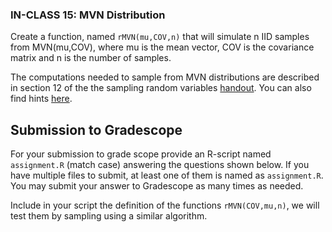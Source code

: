 ### IN-CLASS 15: MVN Distribution

Create a function, named `rMVN(mu,COV,n)` that will simulate n IID samples from MVN(mu,COV), where mu is the mean vector, COV is the covariance matrix and n is the number of samples.

The computations needed to sample from MVN distributions are described in section 12 of the the sampling random variables [handout](https://github.com/gdlc/STAT_COMP/blob/master/HANDOUTS/SimulatingRandomVariables.pdf). You can also find hints [here](https://github.com/gdlc/STAT_COMP/blob/master/HANDOUTS/MVNORM.md).

## Submission to Gradescope

For your submission to grade scope provide an R-script named `assignment.R` (match case) answering the questions shown below. If you have multiple files to submit, at least one of them is named as `assignment.R`.  You may submit your answer to Gradescope as many times as needed.

Include in your script the definition of the functions `rMVN(COV,mu,n)`, we will test them by sampling using a similar algorithm.




 

